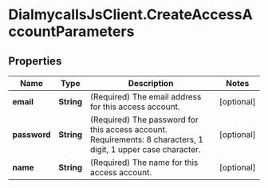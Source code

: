 # DialmycallsJsClient.CreateAccessAccountParameters

## Properties
Name | Type | Description | Notes
------------ | ------------- | ------------- | -------------
**email** | **String** | (Required)  The email address for this access account. | [optional] 
**password** | **String** | (Required)  The password for this access account. Requirements: 8 characters, 1 digit, 1 upper case character. | [optional] 
**name** | **String** | (Required)  The name for this access account. | [optional] 


